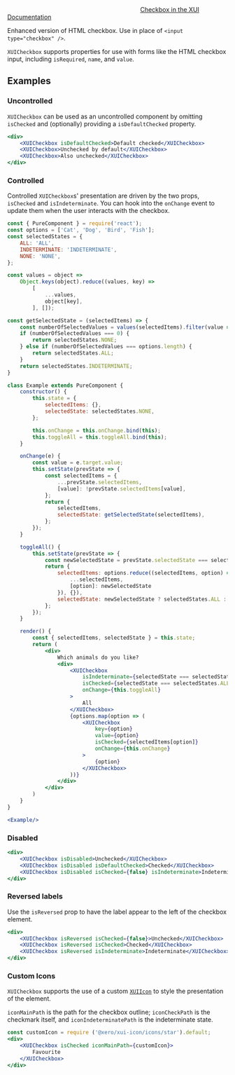 <div class="xui-margin-vertical">
	<svg focusable="false" class="xui-icon xui-icon-inline xui-icon-large xui-icon-color-blue">
		<use xlink:href="#xui-icon-bookmark" role="presentation"/>
	</svg>
	<a href="../section-building-blocks-forms-checkboxes.html">Checkbox in the XUI Documentation</a>
</div>

Enhanced version of HTML checkbox. Use in place of `<input type="checkbox" />`.

`XUICheckbox` supports properties for use with forms like the HTML checkbox input, including `isRequired`, `name`, and `value`.

## Examples

### Uncontrolled

`XUICheckbox` can be used as an uncontrolled component by omitting `isChecked` and (optionally) providing a `isDefaultChecked` property.

``` jsx
<div>
	<XUICheckbox isDefaultChecked>Default checked</XUICheckbox>
	<XUICheckbox>Unchecked by default</XUICheckbox>
	<XUICheckbox>Also unchecked</XUICheckbox>
</div>
```

### Controlled

Controlled `XUICheckbox`s' presentation are driven by the two props, `isChecked` and `isIndeterminate`. You can hook into the `onChange` event to update them when the user interacts with the checkbox.

```jsx
const { PureComponent } = require('react');
const options = ['Cat', 'Dog', 'Bird', 'Fish'];
const selectedStates = {
	ALL: 'ALL',
	INDETERMINATE: 'INDETERMINATE',
	NONE: 'NONE',
};

const values = object =>
	Object.keys(object).reduce((values, key) =>
		[
			...values,
			object[key],
		], []);

const getSelectedState = (selectedItems) => {
	const numberOfSelectedValues = values(selectedItems).filter(value => value).length;
	if (numberOfSelectedValues === 0) {
		return selectedStates.NONE;
	} else if (numberOfSelectedValues === options.length) {
		return selectedStates.ALL;
	}
	return selectedStates.INDETERMINATE;
}

class Example extends PureComponent {
	constructor() {
		this.state = {
			selectedItems: {},
			selectedState: selectedStates.NONE,
		};

		this.onChange = this.onChange.bind(this);
		this.toggleAll = this.toggleAll.bind(this);
	}

	onChange(e) {
		const value = e.target.value;
		this.setState(prevState => {
			const selectedItems = {
				...prevState.selectedItems,
				[value]: !prevState.selectedItems[value],
			};
			return {
				selectedItems,
				selectedState: getSelectedState(selectedItems),
			};
		});
	}

	toggleAll() {
		this.setState(prevState => {
			const newSelectedState = prevState.selectedState === selectedStates.ALL ? false : true;
			return {
				selectedItems: options.reduce((selectedItems, option) => ({
					...selectedItems,
					[option]: newSelectedState
				}), {}),
				selectedState: newSelectedState ? selectedStates.ALL : selectedStates.NONE,
			};
		});
	}

	render() {
		const { selectedItems, selectedState } = this.state;
		return (
			<div>
				Which animals do you like?
				<div>
					<XUICheckbox
						isIndeterminate={selectedState === selectedStates.INDETERMINATE}
						isChecked={selectedState === selectedStates.ALL}
						onChange={this.toggleAll}
					>
						All
					</XUICheckbox>
					{options.map(option => (
						<XUICheckbox
							key={option}
							value={option}
							isChecked={selectedItems[option]}
							onChange={this.onChange}
						>
							{option}
						</XUICheckbox>
					))}
				</div>
			</div>
		)
	}
}

<Example/>
```

### Disabled

```jsx
<div>
	<XUICheckbox isDisabled>Unchecked</XUICheckbox>
	<XUICheckbox isDisabled isDefaultChecked>Checked</XUICheckbox>
	<XUICheckbox isDisabled isChecked={false} isIndeterminate>Indeterminate</XUICheckbox>
</div>
```

### Reversed labels

Use the `isReversed` prop to have the label appear to the left of the checkbox element.

```jsx
<div>
	<XUICheckbox isReversed isChecked={false}>Unchecked</XUICheckbox>
	<XUICheckbox isReversed isChecked>Checked</XUICheckbox>
	<XUICheckbox isReversed isIndeterminate>Indeterminate</XUICheckbox>
</div>
```

### Custom Icons

`XUICheckbox` supports the use of a custom [`XUIIcon`](#icon) to style the presentation of the element.

 `iconMainPath` is the path for the checkbox outline; `iconCheckPath` is the checkmark itself, and `iconIndeterminatePath` is the indeterminate state.

```jsx
const customIcon = require ('@xero/xui-icon/icons/star').default;
<div>
	<XUICheckbox isChecked iconMainPath={customIcon}>
		Favourite
	</XUICheckbox>
</div>
```
